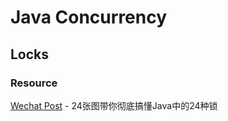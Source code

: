 # Java Concurrency

## Locks

### Resource

[Wechat Post](https://mp.weixin.qq.com/s/prUxRALfzypIeftIkExcDw) - 24张图带你彻底搞懂Java中的24种锁